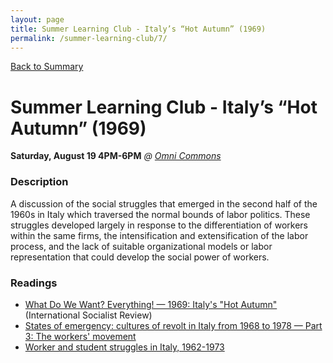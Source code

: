 ```yaml
---
layout: page
title: Summer Learning Club - Italy’s “Hot Autumn” (1969)
permalink: /summer-learning-club/7/
---
```

[Back to Summary](/summer-learning-club/)

# Summer Learning Club - Italy’s “Hot Autumn” (1969)

**Saturday, August 19 4PM-6PM**
*@ [Omni Commons](https://www.google.com/maps?q=4799+Shattuck,+Oakland,+California&oe=utf-8&um=1&ie=UTF-8&sa=X&ved=0ahUKEwiLqOeckfbUAhUJyoMKHbATDGUQ_AUICigB)*

### Description

A discussion of the social struggles that emerged in the second half of the 1960s in Italy which traversed the normal bounds of labor politics. These struggles developed largely in response to the differentiation of workers within the same firms, the intensification and extensification of the labor process, and the lack of suitable organizational models or labor representation that could develop the social power of workers.

### Readings

- [What Do We Want? Everything! — 1969: Italy's "Hot Autumn"](http://isreview.org/issue/67/what-do-we-want-everything) (International Socialist Review)
- [States of emergency: cultures of revolt in Italy from 1968 to 1978 — Part 3: The workers' movement](https://libcom.org.libcom.org/library/part-3-workers-movement)
- [Worker and student struggles in Italy, 1962-1973](https://libcom.org/history/1962-1973-worker-student-struggles-italy)
